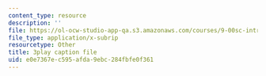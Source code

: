 ```yaml
---
content_type: resource
description: ''
file: https://ol-ocw-studio-app-qa.s3.amazonaws.com/courses/9-00sc-introduction-to-psychology-fall-2011/e0e7367ec595afda9ebc284fbfe0f361_syXplPKQb_o.srt
file_type: application/x-subrip
resourcetype: Other
title: 3play caption file
uid: e0e7367e-c595-afda-9ebc-284fbfe0f361
---
```

